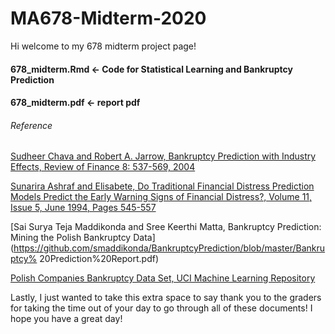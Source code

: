 # MA678-Midterm-2020


Hi welcome to my 678 midterm project page!


#### 678_midterm.Rmd <- Code for Statistical Learning and Bankruptcy Prediction
#### 678_midterm.pdf <- report pdf


###### Reference
[Sudheer Chava and Robert A. Jarrow, Bankruptcy Prediction with Industry Effects, Review of Finance 8: 537-569, 2004](http://citeseerx.ist.psu.edu/viewdoc/download?doi=10.1.1.495.4409&rep=rep1&type=pdf)

[Sunarira Ashraf and Elisabete, Do Traditional Financial Distress Prediction Models Predict the Early Warning Signs of Financial Distress?, Volume 11, Issue 5, June 1994, Pages 545-557](https://doi.org/10.1016/0167-9236(94)90024-8)

[Sai Surya Teja Maddikonda and Sree Keerthi Matta, Bankruptcy Prediction: Mining the Polish Bankruptcy Data](https://github.com/smaddikonda/BankruptcyPrediction/blob/master/Bankruptcy% 20Prediction%20Report.pdf)

[Polish Companies Bankruptcy Data Set, UCI Machine Learning Repository](http://archive.ics.uci.edu/ml/datasets/Polish+companies+bankruptcy+data)

Lastly, I just wanted to take this extra space to say thank you to the graders for taking the time out of your day to go through all of these documents! I hope you have a great day!
